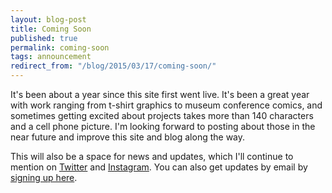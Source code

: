 ```yaml
---
layout: blog-post
title: Coming Soon
published: true
permalink: coming-soon
tags: announcement
redirect_from: "/blog/2015/03/17/coming-soon/"
---
```

It's been about a year since this site first went live. It's been a great year with work ranging from t-shirt graphics to museum conference comics, and sometimes getting excited about projects takes more than 140 characters and a cell phone picture. I'm looking forward to posting about those in the near future and improve this site and blog along the way.
 
This will also be a space for news and updates, which I'll continue to mention on [Twitter](http://twitter.com/hicrista) and [Instagram](http://instagram.com/hicrista). You can also get updates by email by [signing up here](/newsletter).  
